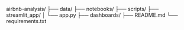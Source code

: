 airbnb-analysis/
├── data/
├── notebooks/
├── scripts/
├── streamlit_app/
│   └── app.py
├── dashboards/
├── README.md
└── requirements.txt

